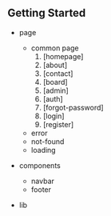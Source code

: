 ## Getting Started

- page

  - common page
    1. [homepage]
    2. [about]
    3. [contact]
    4. [board]
    5. [admin]
    6. [auth]
    7. [forgot-password]
    8. [login]
    9. [register]
  - error
  - not-found
  - loading

- components

  - navbar
  - footer

- lib
